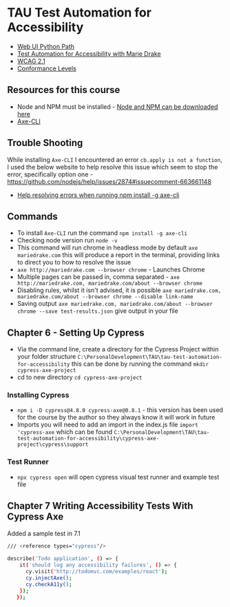 # TAU Test Automation for Accessibility

- [Web UI Python Path](https://testautomationu.applitools.com/learningpaths.html?id=web-ui-python-path)
- [Test Automation for Accessibility with Marie Drake](https://testautomationu.applitools.com/accessibility-testing-tutorial/)  
- [WCAG 2.1](https://www.w3.org/TR/WCAG21/)
- [Conformance Levels](https://www.w3.org/WAI/WCAG21/Understanding/conformance/)

## Resources for this course

- Node and NPM must be installed - [Node and NPM can be downloaded here](https://nodejs.org/en/download/)
- [Axe-CLI](https://github.com/dequelabs/axe-cli)

## Trouble Shooting

While installing `Axe-CLI` I encountered an error `cb.apply is not a function`, I used the below website to help resolve this issue which seem to stop the error, specifically option one - https://github.com/nodejs/help/issues/2874#issuecomment-663661148

- [Help resolving errors when running npm install -g axe-cli](https://github.com/nodejs/help/issues/2874)

## Commands

- To install `Axe-CLI` run the command `npm install -g axe-cli`
- Checking node version run `node -v`
- This command will run chrome in headless mode by default `axe mariedrake.com` this will produce a report in the terminal, providing links to direct you to how to resolve the issue
- `axe http://mariedrake.com --browser chrome` - Launches Chrome
- Multiple pages can be passed in, comma separated - `axe http://mariedrake.com, mariedrake.com/about --browser chrome`
- Disabling rules, whilst it isn't advised, it is possible `axe mariedrake.com, mariedrake.com/about --browser chrome --disable link-name`
- Saving output `axe mariedrake.com, mariedrake.com/about --browser chrome --save test-results.json` give output in your file

## Chapter 6 - Setting Up Cypress

- Via the command line, create a directory for the Cypress Project within your folder structure
`C:\PersonalDevelopment\TAU\tau-test-automation-for-accessibility` this can be done by running the command `mkdir cypress-axe-project`
- cd to new directory `cd cypress-axe-project`

### Installing Cypress

- `npm i -D cypress@4.8.0 cypress-axe@0.8.1` - this version has been used for the course by the author so they always know it will work in future
- Imports you will need to add an import in the index.js file `import 'cypress-axe` which can be found `C:\PersonalDevelopment\TAU\tau-test-automation-for-accessibility\cypress-axe-project\cypress\support`

### Test Runner

- `npx cypress open` will open cypress visual test runner and example test file

## Chapter 7 Writing Accessibility Tests With Cypress Axe

Added a sample test in 7.1

```bash
/// <reference types="cypress"/>
 
describe('Todo application', () => {
    it('should log any accessibility failures', () => {
      cy.visit('http://todomvc.com/examples/react');
      cy.injectAxe();
      cy.checkA11y();
    });
   });
```
